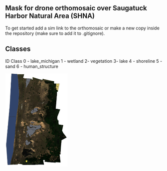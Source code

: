 ## Mask for drone orthomosaic over Saugatuck Harbor Natural Area (SHNA)

To get started add a sim link to the orthomosaic or make a new copy inside the repository (make sure to add it to .gitignore).

## Classes

ID Class
0 - lake_michigan
1 - wetland
2- vegetation
3- lake 4 - shoreline 5 - sand
6 - human_structure

<img src="/mask.png" width="200px" height="300px"/>
